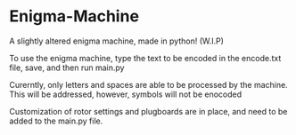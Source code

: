 # Enigma-Machine
A slightly altered enigma machine, made in python! (W.I.P)

To use the enigma machine, type the text to be encoded in the encode.txt file, save, and then run main.py

Curerntly, only letters and spaces are able to be processed by the machine. This will be addressed, however, symbols will not be enocoded

Customization of rotor settings and plugboards are in place, and need to be added to the main.py file.
